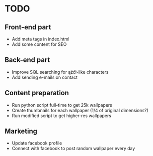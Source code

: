 # TODO

## Front-end part

* Add meta tags in index.html
* Add some content for SEO

## Back-end part

* Improve SQL searching for ąźćł-like characters
* Add sending e-mails on contact

## Content preparation

* Run python script full-time to get 25k wallpapers
* Create thumbnails for each wallpaper (1/4 of original dimensions?)
* Run modified script to get higher-res wallpapers

## Marketing

* Update facebook profile
* Connect with facebook to post random wallpaper every day

